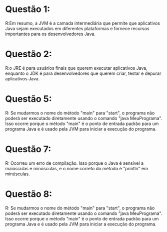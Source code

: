 
# Questão 1:
R:Em resumo, a JVM é a camada intermediária que permite que aplicativos Java sejam executados em diferentes plataformas e fornece recursos importantes para os desenvolvedores Java.

# Questão 2:
R:o JRE é para usuários finais que querem executar aplicativos Java, enquanto o JDK é para desenvolvedores que querem criar, testar e depurar aplicativos Java.

# Questão 5:
R: Se mudarmos o nome do método "main" para "start", o programa não poderá ser executado diretamente usando o comando "java MeuPrograma". Isso ocorre porque o método "main" é o ponto de entrada padrão para um programa Java e é usado pela JVM para iniciar a execução do programa.

# Questão 7:
R: Ocorreu um erro de compilação. Isso porque o Java é sensível a maiúsculas e minúsculas, e o nome correto do método é "println" em minúsculas.

# Questão 8:
R: Se mudarmos o nome do método "main" para "start", o programa não poderá ser executado diretamente usando o comando "java MeuPrograma". Isso ocorre porque o método "main" é o ponto de entrada padrão para um programa Java e é usado pela JVM para iniciar a execução do programa.
